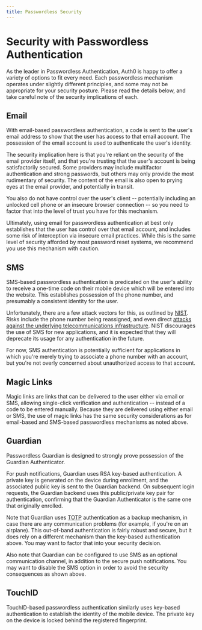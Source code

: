 ```yaml
---
title: Passwordless Security
---
```


# Security with Passwordless Authentication

As the leader in Passwordless Authentication, Auth0 is happy to offer a variety of options to fit every need. Each passwordless mechanism operates under slightly different principles, and some may not be appropriate for your security posture. Please read the details below, and take careful note of the security implications of each.

## Email
With email-based passwordless authentication, a code is sent to the user's email address to show that the user has access to that email account. The possession of the email account is used to authenticate the user's identity.

The security implication here is that you're reliant on the security of the email provider itself, and that you're trusting that the user's account is being satisfactorily secured. Some providers may include multifactor authentication and strong passwords, but others may only provide the most rudimentary of security. The content of the email is also open to prying eyes at the email provider, and potentially in transit.

You also do not have control over the user's client -- potentially including an unlocked cell phone or an insecure browser connection -- so you need to factor that into the level of trust you have for this mechanism.

Ultimately, using email for passwordless authentication at best only establishes that the user has control over that email account, and includes some risk of interception via insecure email practices. While this is the same level of security afforded by most password reset systems, we recommend you use this mechanism with caution.

## SMS
SMS-based passwordless authentication is predicated on the user's ability to receive a one-time code on their mobile device which will be entered into the website. This establishes possession of the phone number, and presumably a consistent identity for the user.

Unfortunately, there are a few attack vectors for this, as outlined by [NIST](https://pages.nist.gov/800-63-3/sp800-63b.html). Risks include the phone number being reassigned, and even direct [attacks against the underlying telecommunications infrastructure](https://www.theguardian.com/technology/2016/apr/19/ss7-hack-explained-mobile-phone-vulnerability-snooping-texts-calls). NIST discourages the use of SMS for new applications, and it is expected that they will deprecate its usage for any authentication in the future.

For now, SMS authentication is potentially sufficient for applications in which you're merely trying to associate a phone number with an account, but you're not overly concerned about unauthorized access to that account.

## Magic Links
Magic links are links that can be delivered to the user either via email or SMS, allowing single-click verification and authentication -- instead of a code to be entered manually. Because they are delivered using either email or SMS, the use of magic links has the same security considerations as for email-based and SMS-based passwordless mechanisms as noted above.

## Guardian
Passwordless Guardian is designed to strongly prove possession of the Guardian Authenticator.

For push notifications, Guardian uses RSA key-based authentication. A private key is generated on the device during enrollment, and the associated public key is sent to the Guardian backend. On subsequent login requests, the Guardian backend uses this public/private key pair for authentication, confirming that the Guardian Authenticator is the same one that originally enrolled. 

Note that Guardian uses [TOTP](https://tools.ietf.org/html/rfc6238) authentication as a backup mechanism, in case there are any communication problems (for example, if you're on an airplane). This out-of-band authentication is fairly robust and secure, but it does rely on a different mechanism than the key-based authentication above. You may want to factor that into your security decision.

Also note that Guardian can be configured to use SMS as an optional communication channel, in addition to the secure push notifications. You may want to disable the SMS option in order to avoid the security consequences as shown above.

## TouchID
TouchID-based passwordless authentication similarly uses key-based authentication to establish the identity of the mobile device. The private key on the device is locked behind the registered fingerprint.
